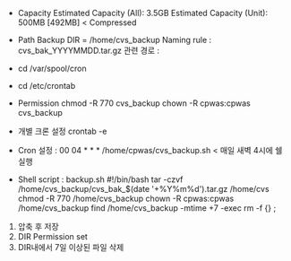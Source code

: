 - Capacity
Estimated Capacity (All): 3.5GB
Estimated Capacity (Unit): 500MB [492MB] < Compressed

- Path
Backup DIR = /home/cvs_backup
Naming rule : cvs_bak_YYYYMMDD.tar.gz
관련 경로 :
 - cd /var/spool/cron
 - cd /etc/crontab

- Permission
 chmod -R 770 cvs_backup
 chown -R cpwas:cpwas cvs_backup


- 개별 크론 설정
crontab -e

- Cron 설정 : 
00 04 * * * /home/cpwas/cvs_backup.sh  < 매일 새벽 4시에 쉘 실행

- Shell script : backup.sh
 #!/bin/bash
 tar -czvf /home/cvs_backup/cvs_bak_$(date '+%Y%m%d').tar.gz /home/cvs
 chmod -R 770 /home/cvs_backup
 chown -R cpwas:cpwas /home/cvs_backup
 find /home/cvs_backup -mtime +7 -exec rm -f {} \;

 1. 압축 후 저장
 2. DIR Permission set
 3. DIR내에서 7일 이상된 파일 삭제